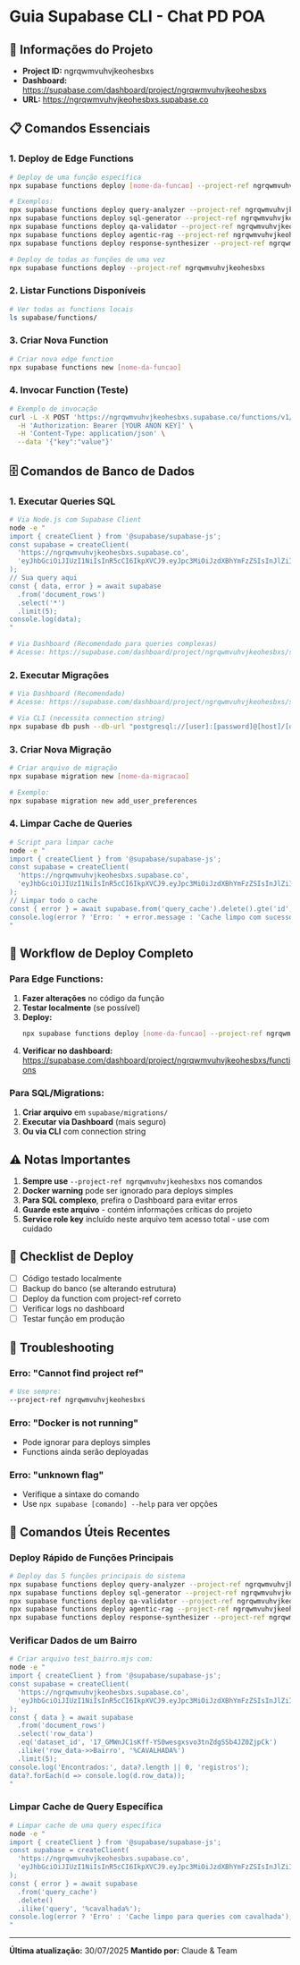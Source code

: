 # Guia Supabase CLI - Chat PD POA

## 🔑 Informações do Projeto

- **Project ID:** ngrqwmvuhvjkeohesbxs
- **Dashboard:** https://supabase.com/dashboard/project/ngrqwmvuhvjkeohesbxs
- **URL:** https://ngrqwmvuhvjkeohesbxs.supabase.co

## 📋 Comandos Essenciais

### 1. Deploy de Edge Functions

```bash
# Deploy de uma função específica
npx supabase functions deploy [nome-da-funcao] --project-ref ngrqwmvuhvjkeohesbxs

# Exemplos:
npx supabase functions deploy query-analyzer --project-ref ngrqwmvuhvjkeohesbxs
npx supabase functions deploy sql-generator --project-ref ngrqwmvuhvjkeohesbxs
npx supabase functions deploy qa-validator --project-ref ngrqwmvuhvjkeohesbxs
npx supabase functions deploy agentic-rag --project-ref ngrqwmvuhvjkeohesbxs
npx supabase functions deploy response-synthesizer --project-ref ngrqwmvuhvjkeohesbxs

# Deploy de todas as funções de uma vez
npx supabase functions deploy --project-ref ngrqwmvuhvjkeohesbxs
```

### 2. Listar Functions Disponíveis

```bash
# Ver todas as functions locais
ls supabase/functions/
```

### 3. Criar Nova Function

```bash
# Criar nova edge function
npx supabase functions new [nome-da-funcao]
```

### 4. Invocar Function (Teste)

```bash
# Exemplo de invocação
curl -L -X POST 'https://ngrqwmvuhvjkeohesbxs.supabase.co/functions/v1/[nome-da-funcao]' \
  -H 'Authorization: Bearer [YOUR ANON KEY]' \
  -H 'Content-Type: application/json' \
  --data '{"key":"value"}'
```

## 🗄️ Comandos de Banco de Dados

### 1. Executar Queries SQL

```bash
# Via Node.js com Supabase Client
node -e "
import { createClient } from '@supabase/supabase-js';
const supabase = createClient(
  'https://ngrqwmvuhvjkeohesbxs.supabase.co',
  'eyJhbGciOiJIUzI1NiIsInR5cCI6IkpXVCJ9.eyJpc3MiOiJzdXBhYmFzZSIsInJlZiI6Im5ncnF3bXZ1aHZqa2VvaGVzYnhzIiwicm9sZSI6InNlcnZpY2Vfcm9sZSIsImlhdCI6MTc1MzYwOTAxNywiZXhwIjoyMDY5MTg1MDE3fQ.7jVZP70RAjpfFPfehZt5Gr3vSxn8DZ3YyPJNjCwZXEo'
);
// Sua query aqui
const { data, error } = await supabase
  .from('document_rows')
  .select('*')
  .limit(5);
console.log(data);
"

# Via Dashboard (Recomendado para queries complexas)
# Acesse: https://supabase.com/dashboard/project/ngrqwmvuhvjkeohesbxs/sql
```

### 2. Executar Migrações

```bash
# Via Dashboard (Recomendado)
# Acesse: https://supabase.com/dashboard/project/ngrqwmvuhvjkeohesbxs/sql

# Via CLI (necessita connection string)
npx supabase db push --db-url "postgresql://[user]:[password]@[host]/[database]"
```

### 3. Criar Nova Migração

```bash
# Criar arquivo de migração
npx supabase migration new [nome-da-migracao]

# Exemplo:
npx supabase migration new add_user_preferences
```

### 4. Limpar Cache de Queries

```bash
# Script para limpar cache
node -e "
import { createClient } from '@supabase/supabase-js';
const supabase = createClient(
  'https://ngrqwmvuhvjkeohesbxs.supabase.co',
  'eyJhbGciOiJIUzI1NiIsInR5cCI6IkpXVCJ9.eyJpc3MiOiJzdXBhYmFzZSIsInJlZiI6Im5ncnF3bXZ1aHZqa2VvaGVzYnhzIiwicm9sZSI6InNlcnZpY2Vfcm9sZSIsImlhdCI6MTc1MzYwOTAxNywiZXhwIjoyMDY5MTg1MDE3fQ.7jVZP70RAjpfFPfehZt5Gr3vSxn8DZ3YyPJNjCwZXEo'
);
// Limpar todo o cache
const { error } = await supabase.from('query_cache').delete().gte('id', 0);
console.log(error ? 'Erro: ' + error.message : 'Cache limpo com sucesso!');
"
```

## 🚀 Workflow de Deploy Completo

### Para Edge Functions:

1. **Fazer alterações** no código da função
2. **Testar localmente** (se possível)
3. **Deploy:**
   ```bash
   npx supabase functions deploy [nome-da-funcao] --project-ref ngrqwmvuhvjkeohesbxs
   ```
4. **Verificar no dashboard:** https://supabase.com/dashboard/project/ngrqwmvuhvjkeohesbxs/functions

### Para SQL/Migrations:

1. **Criar arquivo** em `supabase/migrations/`
2. **Executar via Dashboard** (mais seguro)
3. **Ou via CLI** com connection string

## ⚠️ Notas Importantes

1. **Sempre use** `--project-ref ngrqwmvuhvjkeohesbxs` nos comandos
2. **Docker warning** pode ser ignorado para deploys simples
3. **Para SQL complexo**, prefira o Dashboard para evitar erros
4. **Guarde este arquivo** - contém informações críticas do projeto
5. **Service role key** incluído neste arquivo tem acesso total - use com cuidado

## 📝 Checklist de Deploy

- [ ] Código testado localmente
- [ ] Backup do banco (se alterando estrutura)
- [ ] Deploy da function com project-ref correto
- [ ] Verificar logs no dashboard
- [ ] Testar função em produção

## 🔧 Troubleshooting

### Erro: "Cannot find project ref"
```bash
# Use sempre:
--project-ref ngrqwmvuhvjkeohesbxs
```

### Erro: "Docker is not running"
- Pode ignorar para deploys simples
- Functions ainda serão deployadas

### Erro: "unknown flag"
- Verifique a sintaxe do comando
- Use `npx supabase [comando] --help` para ver opções

## 🎯 Comandos Úteis Recentes

### Deploy Rápido de Funções Principais
```bash
# Deploy das 5 funções principais do sistema
npx supabase functions deploy query-analyzer --project-ref ngrqwmvuhvjkeohesbxs
npx supabase functions deploy sql-generator --project-ref ngrqwmvuhvjkeohesbxs
npx supabase functions deploy qa-validator --project-ref ngrqwmvuhvjkeohesbxs
npx supabase functions deploy agentic-rag --project-ref ngrqwmvuhvjkeohesbxs
npx supabase functions deploy response-synthesizer --project-ref ngrqwmvuhvjkeohesbxs
```

### Verificar Dados de um Bairro
```bash
# Criar arquivo test_bairro.mjs com:
node -e "
import { createClient } from '@supabase/supabase-js';
const supabase = createClient(
  'https://ngrqwmvuhvjkeohesbxs.supabase.co',
  'eyJhbGciOiJIUzI1NiIsInR5cCI6IkpXVCJ9.eyJpc3MiOiJzdXBhYmFzZSIsInJlZiI6Im5ncnF3bXZ1aHZqa2VvaGVzYnhzIiwicm9sZSI6InNlcnZpY2Vfcm9sZSIsImlhdCI6MTc1MzYwOTAxNywiZXhwIjoyMDY5MTg1MDE3fQ.7jVZP70RAjpfFPfehZt5Gr3vSxn8DZ3YyPJNjCwZXEo'
);
const { data } = await supabase
  .from('document_rows')
  .select('row_data')
  .eq('dataset_id', '17_GMWnJC1sKff-YS0wesgxsvo3tnZdgSSb4JZ0ZjpCk')
  .ilike('row_data->>Bairro', '%CAVALHADA%')
  .limit(5);
console.log('Encontrados:', data?.length || 0, 'registros');
data?.forEach(d => console.log(d.row_data));
"
```

### Limpar Cache de Query Específica
```bash
# Limpar cache de uma query específica
node -e "
import { createClient } from '@supabase/supabase-js';
const supabase = createClient(
  'https://ngrqwmvuhvjkeohesbxs.supabase.co',
  'eyJhbGciOiJIUzI1NiIsInR5cCI6IkpXVCJ9.eyJpc3MiOiJzdXBhYmFzZSIsInJlZiI6Im5ncnF3bXZ1aHZqa2VvaGVzYnhzIiwicm9sZSI6InNlcnZpY2Vfcm9sZSIsImlhdCI6MTc1MzYwOTAxNywiZXhwIjoyMDY5MTg1MDE3fQ.7jVZP70RAjpfFPfehZt5Gr3vSxn8DZ3YyPJNjCwZXEo'
);
const { error } = await supabase
  .from('query_cache')
  .delete()
  .ilike('query', '%cavalhada%');
console.log(error ? 'Erro' : 'Cache limpo para queries com cavalhada');
"
```

---

**Última atualização:** 30/07/2025
**Mantido por:** Claude & Team